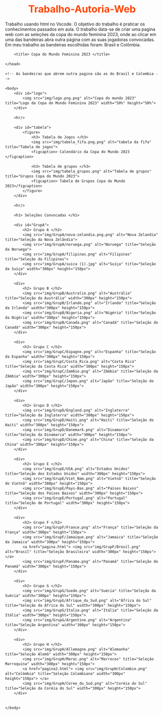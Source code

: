 # Trabalho-Autoria-Web
Trabalho usando html no Vscode. O objetivo do trabalho é praticar os conhecimentos passados em aula. O trabalho data-se de criar uma pagina web com as seleções da copa do mundo feminina 2023, onde ao clicar em uma das bandeiras abra outra página com as suas jogadoras convocadas. Em meu trabalho as bandeiras escolhidas foram: Brasil e Colômbia.
<!DOCTYPE html>
<html>
    <head>
        <style>
            #logo{
                text-align: center;
            }
            #tabela{
                text-align: center;
            }
            h1{
                font-size: 2.0rem;
                text-align: center;
                color: orangered;
            }
            h2{
                font-size: 1.5rem;
                text-align: justify;
                color: blue;
            }
            h3{
                font-size: 1.2rem;
                text-align: center;
                color: palevioletred;
            }
        </style> 

        <title> Copa do Mundo Feminina 2023 </title>
        
    </head>

    <!-- As bandeiras que abrem outra pagina são as do Brasil e Colombia -->

    <body>
        <div id="logo">
            <img src="img/logo.png.png" alt="Copa do mundo 2023" title="Logo da Copa do Mundo Feminina 2023" width="50%" height="50%">
        </div>

        <hr/>

        <div id="tabela">
            <figure>
                <h3> Tabela de Jogos </h3>
                <img src="img/tabela_fifa.png.png" alt="tabela da fifa" title="Tabela de jogos">
                <figcaption> Calendário da Copa do Mundo 2023 </figcaption>

                <h3> Tabela de grupos </h3>
                <img src="img/tabela_grupos.png" alt="Tabela de grupos" title="Grupos Copa do Mundo 2023">
                <figcaption> Tabela de Grupos Copa do Mundo 2023</figcaption>
            </figure>
        </div>

        <hr/>

        <h1> Seleções Convocadas </h1>
        
        <div id="GrupA">
            <h2> Grupo A </h2>
            <img src="img/GrupA/nova-zelandia.png.png" alt="Nova Zelandia" title="Seleção da Nova Zelândia"> 
            <img src="img/GrupA/noruega.png" alt="Noruega" title="Seleção da Noruega">
            <img src="img/GrupA/filipinas.png" alt="Filipinas" title="Seleção da Filipinas"> 
            <img src="img/GrupA/suica (1).jpg" alt="Suíça" title="Seleção da Suíça" width="300px" height="150px">
        </div>

        <div>
            <h2> Grupo B </h2>
            <img src="img/GrupB/Australie.png" alt="Austrália" title="Seleção da Austrália" width="300px" height="150px">
            <img src="img/GrupB/Irlande.png" alt="Irlanda" title="Seleção da Irlanda" width="300px" height="150px">
            <img src="img/GrupB/Nigeria.png" alt="Nigéria" title="Seleção da Nigéria" width="300px" height="150px">
            <img src="img/GrupB/Canada.png" alt="Canadá" title="Seleção do Canadá" width="300px" height="150px">
        </div>

        <div>
            <h2> Grupo C </h2>
            <img src="img/GrupC/Espagne.png" alt="Espanha" title="Seleção da Espanha" width="300px" height="150px">
            <img src="img/GrupC/Costa_Rica.png" alt="Costa Rica" title="Seleção da Costa Rica" width="300px" height="150px">
            <img src="img/GrupC/Zambie.png" alt="Zâmbia" title="Seleção da Zâmbia" width="300px" height="150px">
            <img src="img/GrupC/Japon.png" alt="Japão" title="Seleção do Japão" width="300px" height="150px">
        </div>

        <div>
            <h2> Grupo D </h2>
            <img src="img/GrupD/England.png" alt="Inglaterra" title="Seleção da Inglaterra" width="300px" height="150px">
            <img src="img/GrupD/Haiti.png" alt="Haiti" title="Seleção do Haiti" width="300px" height="150px">
            <img src="img/GrupD/Danemark.png" alt="Dinamarca" title="Seleção da Dinamarca" width="300px" height="150px">
            <img src="img/GrupD/Chine.png" alt="China" title="Seleção da China" width="300px" height="150px">
        </div>

        <div>
            <h2> Grupo E </h2>
            <img src="img/GrupE/USA.png" alt="Estados Unidos" title="Seleção dos Estados Unidos" width="300px" height="150px">
            <img src="img/GrupE/Viet_Nam.png" alt="Vietnã" title="Seleção do Vietnã" width="300px" height="150px">
            <img src="img/GrupE/Pays-Bas.png" alt="Países Baixos" title="Seleção dos Países Baixos" width="300px" height="150px">
            <img src="img/GrupE/Portugal.png" alt="Portugal" title="Seleção de Portugal" width="300px" height="150px">
        </div>

        <div>
            <h2> Grupo F </h2>
            <img src="img/GrupF/France.png" alt="França" title="Seleção da França" width="300px" height="150px">
            <img src="img/GrupF/Jamaique.png" alt="Jamaica" title="Seleção da Jamaica" width="300px" height="150px">
            <a href="pagina.html"> <img src="img/GrupF/Bresil.png" alt="Brasil" title="Seleção Brasileira" width="300px" height="150px"> </a>
            <img src="img/GrupF/Panama.png" alt="Panamá" title="Seleção do Panamá" width="300px" height="150px">
        </div>

        <div>
            <h2> Grupo G </h2>
            <img src="img/GrupG/Suede.png" alt="Suécia" title="Seleção da Suécia" width="300px" height="150px">
            <img src="img/GrupG/Afrique_du_Sud.png" alt="Àfrica do Sul" title="Seleção da África do Sul" width="300px" height="150px">
            <img src="img/GrupG/Italie.png" alt="Itália" title="Seleção da Itália" width="300px" height="150px">
            <img src="img/GrupG/Argentine.png" alt="Argentina" title="Seleção Argentina" width="300px" height="150px">
        </div>

        <div>
            <h2> Grupo H </h2>
            <img src="img/GrupH/Allemagne.png" alt="Alemanha" title="Seleção Alemã" width="300px" height="150px">
            <img src="img/GrupH/Maroc.png" alt="Marrocos" title="Seleção Marroquina" width="300px" height="150px">
            <a href="pagina2.html"> <img src="img/GrupH/Colombie.png" alt="Colômbia" title="Seleção Colombiana" width="300px" height="150px"> </a> 
            <img src="img/GrupH/Coree_du_Sud.png" alt="Coréia do Sul" title="Seleção da Coréia do Sul" width="300px" height="150px">
        </div>

        
    </body>
</html>
